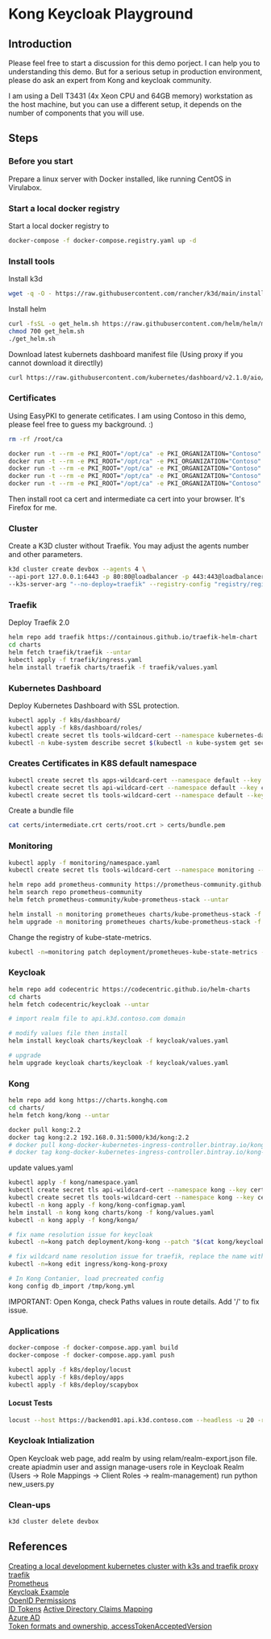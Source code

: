# Kong Keycloak Playground

## Introduction

Please feel free to start a discussion for this demo porject. I can help you to understanding this demo. But for a serious setup in production environment, please do ask an expert from Kong and keycloak community.

I am using a Dell T3431 (4x Xeon CPU and 64GB memory) workstation as the host machine, but you can use a different setup, it depends on the number of components that you will use.

## Steps

###  Before you start

Prepare a linux server with Docker installed, like running CentOS in Virulabox.

### Start a local docker registry

Start a local docker registry to 

```bash
docker-compose -f docker-compose.registry.yaml up -d
```

### Install tools

Install k3d

```bash
wget -q -O - https://raw.githubusercontent.com/rancher/k3d/main/install.sh | bash
```

Install helm

```bash
curl -fsSL -o get_helm.sh https://raw.githubusercontent.com/helm/helm/master/scripts/get-helm-3
chmod 700 get_helm.sh
./get_helm.sh
```

Download latest kubernets dashboard manifest file (Using proxy if you cannot download it directlly)

```bash
curl https://raw.githubusercontent.com/kubernetes/dashboard/v2.1.0/aio/deploy/recommended.yaml --proxy http://localhost:1080 -o recommended.yaml
```

### Certificates

Using EasyPKI to generate cetificates. I am using Contoso in this demo, please feel free to guess my background. :)

```bash
rm -rf /root/ca

docker run -t --rm -e PKI_ROOT="/opt/ca" -e PKI_ORGANIZATION="Contoso" -e PKI_ORGANIZATIONAL_UNIT="ITO" -e PKI_COUNTRY="US" -e PKI_PROVINCE="WA" -e PKI_LOCALITY="Redmond" -v /root/ca:/opt/ca creatdevsolutions/easypki:v1.0.1 create --filename root --ca "rootca"
docker run -t --rm -e PKI_ROOT="/opt/ca" -e PKI_ORGANIZATION="Contoso" -e PKI_ORGANIZATIONAL_UNIT="ITO" -e PKI_COUNTRY="US" -e PKI_PROVINCE="WA" -e PKI_LOCALITY="Redmond" -v /root/ca:/opt/ca creatdevsolutions/easypki:v1.0.1 create --ca-name root --filename intermediate --intermediate "intca"
docker run -t --rm -e PKI_ROOT="/opt/ca" -e PKI_ORGANIZATION="Contoso" -e PKI_ORGANIZATIONAL_UNIT="ITO" -e PKI_COUNTRY="US" -e PKI_PROVINCE="WA" -e PKI_LOCALITY="Redmond" -v /root/ca:/opt/ca creatdevsolutions/easypki:v1.0.1 create --ca-name intermediate --dns "*.apps.k3d.contoso.com" "*.apps.k3d.contoso.com"
docker run -t --rm -e PKI_ROOT="/opt/ca" -e PKI_ORGANIZATION="Contoso" -e PKI_ORGANIZATIONAL_UNIT="ITO" -e PKI_COUNTRY="US" -e PKI_PROVINCE="WA" -e PKI_LOCALITY="Redmond" -v /root/ca:/opt/ca creatdevsolutions/easypki:v1.0.1 create --ca-name intermediate --dns "*.api.k3d.contoso.com" "*.api.k3d.contoso.com"
docker run -t --rm -e PKI_ROOT="/opt/ca" -e PKI_ORGANIZATION="Contoso" -e PKI_ORGANIZATIONAL_UNIT="ITO" -e PKI_COUNTRY="US" -e PKI_PROVINCE="WA" -e PKI_LOCALITY="Redmond" -v /root/ca:/opt/ca creatdevsolutions/easypki:v1.0.1 create --ca-name intermediate --dns "*.tools.k3d.contoso.com" "*.tools.k3d.contoso.com"
```

Then install root ca cert and intermediate ca cert into your browser. It's Firefox for me.

### Cluster

Create a K3D cluster without Traefik. You may adjust the agents number and other parameters.

```bash
k3d cluster create devbox --agents 4 \
--api-port 127.0.0.1:6443 -p 80:80@loadbalancer -p 443:443@loadbalancer \
--k3s-server-arg "--no-deploy=traefik" --registry-config "registry/registry.yaml"
```

### Traefik

Deploy Traefik 2.0

```bash
helm repo add traefik https://containous.github.io/traefik-helm-chart
cd charts
helm fetch traefik/traefik --untar
kubectl apply -f traefik/ingress.yaml
helm install traefik charts/traefik -f traefik/values.yaml
```

### Kubernetes Dashboard

Deploy Kubernetes Dashboard with SSL protection.

```bash
kubectl apply -f k8s/dashboard/
kubectl apply -f k8s/dashboard/roles/
kubectl create secret tls tools-wildcard-cert --namespace kubernetes-dashboard --key certs/wildcard.tools.k3d.contoso.com.key --cert /root/ca/intermediate/certs/wildcard.tools.k3d.contoso.com.crt
kubectl -n kube-system describe secret $(kubectl -n kube-system get secret | grep admin-user | awk '{print $1}')
```

### Creates Certificates in K8S default namespace

```bash
kubectl create secret tls apps-wildcard-cert --namespace default --key certs/wildcard.apps.k3d.contoso.com.key --cert certs/wildcard.apps.k3d.contoso.com.crt
kubectl create secret tls api-wildcard-cert --namespace default --key certs/wildcard.api.k3d.contoso.com.key --cert certs/wildcard.api.k3d.contoso.com.crt
kubectl create secret tls tools-wildcard-cert --namespace default --key certs/wildcard.tools.k3d.contoso.com.key --cert certs/wildcard.tools.k3d.contoso.com.crt
```

Create a bundle file

```bash
cat certs/intermediate.crt certs/root.crt > certs/bundle.pem
```

### Monitoring

```bash
kubectl apply -f monitoring/namespace.yaml
kubectl create secret tls tools-wildcard-cert --namespace monitoring --key certs/wildcard.tools.k3d.contoso.com.key --cert /root/ca/intermediate/certs/wildcard.tools.k3d.contoso.com.crt
```

```bash
helm repo add prometheus-community https://prometheus-community.github.io/helm-charts
helm search repo prometheus-community
helm fetch prometheus-community/kube-prometheus-stack --untar

helm install -n monitoring prometheues charts/kube-prometheus-stack -f monitoring/values.yaml
helm upgrade -n monitoring prometheues charts/kube-prometheus-stack -f monitoring/values.yaml
```

Change the registry of kube-state-metrics.

```bash
kubectl -n=monitoring patch deployment/prometheues-kube-state-metrics --patch "$(cat monitoring/ksm-patch.yaml)"
```

### Keycloak

```bash
helm repo add codecentric https://codecentric.github.io/helm-charts
cd charts
helm fetch codecentric/keycloak --untar

# import realm file to api.k3d.contoso.com domain

# modify values file then install
helm install keycloak charts/keycloak -f keycloak/values.yaml

# upgrade
helm upgrade keycloak charts/keycloak -f keycloak/values.yaml
```

### Kong

```bash
helm repo add kong https://charts.konghq.com
cd charts/
helm fetch kong/kong --untar

docker pull kong:2.2
docker tag kong:2.2 192.168.0.31:5000/k3d/kong:2.2
# docker pull kong-docker-kubernetes-ingress-controller.bintray.io/kong-ingress-controller:1.1
# docker tag kong-docker-kubernetes-ingress-controller.bintray.io/kong-ingress-controller:1.1 192.168.0.31:5000/k3d/kong-ingress-controller:1.1
```

update values.yaml

```bash
kubectl apply -f kong/namespace.yaml
kubectl create secret tls api-wildcard-cert --namespace kong --key certs/wildcard.api.k3d.contoso.com.key --cert /root/ca/intermediate/certs/wildcard.api.k3d.contoso.com.crt
kubectl create secret tls tools-wildcard-cert --namespace kong --key certs/wildcard.tools.k3d.contoso.com.key --cert /root/ca/intermediate/certs/wildcard.tools.k3d.contoso.com.crt
kubectl -n kong apply -f kong/kong-configmap.yaml
helm install -n kong kong charts/kong -f kong/values.yaml
kubectl -n kong apply -f kong/konga/

# fix name resolution issue for keycloak
kubectl -n=kong patch deployment/kong-kong --patch "$(cat kong/keycloak-patch.yaml)"

# fix wildcard name resolution issue for traefik, replace the name with *.api.k3d.contoso.com or something else.
kubectl -n=kong edit ingress/kong-kong-proxy

# In Kong Contanier, load precreated config
kong config db_import /tmp/kong.yml
```

IMPORTANT: Open Konga, check Paths values in route details. Add '/' to fix issue.

### Applications

```bash
docker-compose -f docker-compose.app.yaml build
docker-compose -f docker-compose.app.yaml push
```

```bash
kubectl apply -f k8s/deploy/locust
kubectl apply -f k8s/deploy/apps
kubectl apply -f k8s/deploy/scapybox
```

#### Locust Tests

```bash
locust --host https://backend01.api.k3d.contoso.com --headless -u 20 -r 2 -t 10s
```

### Keycloak Intialization

Open Keycloak web page, add realm by using relam/realm-export.json file. 
create apiadmin user and assign manage-users role in Keycloak Realm (Users -> Role Mappings -> Client Roles -> realm-management) 
run python new_users.py 

### Clean-ups

```bash
k3d cluster delete devbox
```

## References

[Creating a local development kubernetes cluster with k3s and traefik proxy](https://codeburst.io/creating-a-local-development-kubernetes-cluster-with-k3s-and-traefik-proxy-7a5033cb1c2d)  
[traefik](https://github.com/stevegroom/traefikGateway/blob/master/traefik/docker-compose.yaml)  
[Prometheus](https://github.com/prometheus-community/helm-charts)  
[Keycloak Example](https://github.com/vchrisb/tanzu-ui/blob/29df772a9be89f2b6d11e966e18cc5527c1d555e/kubernetes/keycloak/README.md)  
[OpenID Permissions](https://docs.microsoft.com/zh-cn/graph/permissions-reference#openid-permissions)  
[ID Tokens](https://docs.microsoft.com/en-us/azure/active-directory/develop/id-tokens) 
[Active Directory Claims Mapping](https://docs.microsoft.com/en-us/azure/active-directory/develop/active-directory-claims-mapping)  
[Azure AD](https://stackoverflow.com/questions/62593370/how-to-set-up-azure-active-directory-to-return-tenant-id-and-other-attributes-to)  
[Token formats and ownership, accessTokenAcceptedVersion](https://docs.microsoft.com/zh-cn/azure/active-directory/develop/access-tokens#token-formats-and-ownership)
